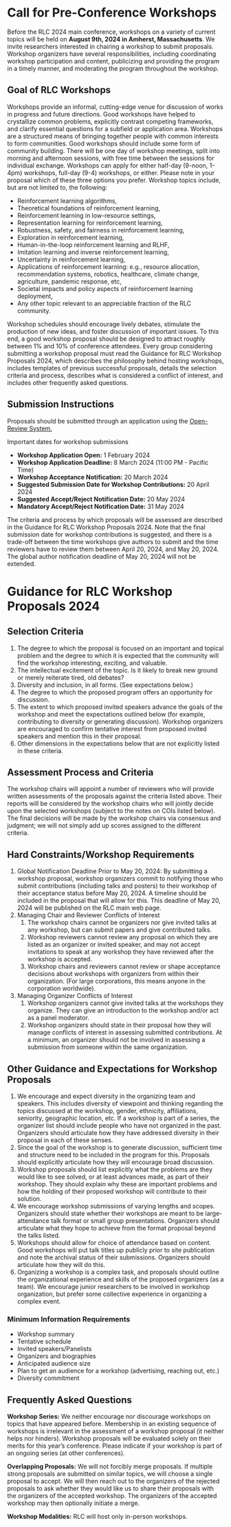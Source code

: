 # Call for Pre-Conference Workshops
 
Before the RLC 2024 main conference, workshops on a variety of current topics will be held on **August 9th, 2024 in Amherst, Massachusetts**. We invite researchers interested in chairing a workshop to submit proposals. Workshop organizers have several responsibilities, including coordinating workshop participation and content, publicizing and providing the program in a timely manner, and moderating the program throughout the workshop.
 
## Goal of RLC Workshops
Workshops provide an informal, cutting-edge venue for discussion of works in progress and future directions. Good workshops have helped to crystallize common problems, explicitly contrast competing frameworks, and clarify essential questions for a subfield or application area.  Workshops are a structured means of bringing together people with common interests to form communities. Good workshops should include some form of community building.
There will be one day of workshop meetings, split into morning and afternoon sessions, with free time between the sessions for individual exchange. Workshops can apply for either half-day (9-noon, 1-4pm) workshops, full-day (9-4) workshops, or either. Please note in your proposal which of these three options you prefer.
Workshop topics include, but are not limited to, the following:

* Reinforcement learning algorithms,
* Theoretical foundations of reinforcement learning,
* Reinforcement learning in low-resource settings, 
* Representation learning for reinforcement learning,
* Robustness, safety, and fairness in reinforcement learning, 
* Exploration in reinforcement learning,
* Human-in-the-loop reinforcement learning and RLHF,
* Imitation learning and inverse reinforcement learning,
* Uncertainty in reinforcement learning,
* Applications of reinforcement learning: e.g., resource allocation, recommendation systems, robotics, healthcare, climate change, agriculture, pandemic response, etc,
* Societal impacts and policy aspects of reinforcement learning deployment,
* Any other topic relevant to an appreciable fraction of the RLC community. 

Workshop schedules should encourage lively debates, stimulate the production of new ideas, and foster discussion of important issues. To this end, a good workshop proposal should be designed to attract roughly between 1% and 10% of conference attendees. 
Every group considering submitting a workshop proposal must read the Guidance for RLC Workshop Proposals 2024, which describes the philosophy behind hosting workshops, includes templates of previous successful proposals, details the selection criteria and process, describes what is considered a conflict of interest, and includes other frequently asked questions.
 
## Submission Instructions
 <p>Proposals should be submitted through an application using the <a href="https://openreview.net/group?id=rl-conference.cc/RLC/2024/Workshop_Proposals">Open-Review System.</a> 

Important dates for workshop submissions 

* **Workshop Application Open:** 1 February 2024
* **Workshop Application Deadline:** 8 March 2024 (11:00 PM - Pacific Time)
* **Workshop Acceptance Notification:** 20 March 2024
* **Suggested Submission Date for Workshop Contributions:** 20 April 2024
* **Suggested Accept/Reject Notification Date:** 20 May 2024 
* **Mandatory Accept/Reject Notification Date:** 31 May 2024 

The criteria and process by which proposals will be assessed are described in the Guidance for RLC Workshop Proposals 2024.
Note that the final submission date for workshop contributions is suggested, and there is a trade-off between the time workshops give authors to submit and the time reviewers have to review them between April 20, 2024, and May 20, 2024. 
The global author notification deadline of May 20, 2024 will not be extended.

# Guidance for RLC Workshop Proposals 2024


## Selection Criteria
1. The degree to which the proposal is focused on an important and topical problem and the degree to which it is expected that the community will find the workshop interesting, exciting, and valuable. 
2. The intellectual excitement of the topic. Is it likely to break new ground or merely reiterate tired, old debates?
3. Diversity and inclusion, in all forms. (See expectations below.)
4. The degree to which the proposed program offers an opportunity for discussion.
5. The extent to which proposed invited speakers advance the goals of the workshop and meet the expectations outlined below (for example, contributing to diversity or generating discussion). Workshop organizers are encouraged to confirm tentative interest from proposed invited speakers and mention this in their proposal.
6. Other dimensions in the expectations below that are not explicitly listed in these criteria.

## Assessment Process and Criteria
The workshop chairs will appoint a number of reviewers who will provide written assessments of the proposals against the criteria listed above. Their reports will be considered by the workshop chairs who will jointly decide upon the selected workshops (subject to the notes on COIs listed below). The final decisions will be made by the workshop chairs via consensus and judgment; we will not simply add up scores assigned to the different criteria.
## Hard Constraints/Workshop Requirements
1. Global Notification Deadline Prior to May 20, 2024: By submitting a workshop proposal, workshop organizers commit to notifying those who submit contributions (including talks and posters) to their workshop of their acceptance status before May 20, 2024. A timeline should be included in the proposal that will allow for this.  This deadline of May 20, 2024 will be published on the RLC main web page.
2. Managing Chair and Reviewer Conflicts of Interest
    1. The workshop chairs cannot be organizers nor give invited talks at any workshop, but can submit papers and give contributed talks.
    2. Workshop reviewers cannot review any proposal on which they are listed as an organizer or invited speaker, and may not accept invitations to speak at any workshop they have reviewed after the workshop is accepted.
    3. Workshop chairs and reviewers cannot review or shape acceptance decisions about workshops with organizers from within their organization. (For large corporations, this means anyone in the corporation worldwide).
3. Managing Organizer Conflicts of Interest
    1. Workshop organizers cannot give invited talks at the workshops they organize. They can give an introduction to the workshop and/or act as a panel moderator.
    2. Workshop organizers should state in their proposal how they will manage conflicts of interest in assessing submitted contributions. At a minimum, an organizer should not be involved in assessing a submission from someone within the same organization. 

## Other Guidance and Expectations for Workshop Proposals 
1. We encourage and expect diversity in the organizing team and speakers. This includes diversity of viewpoint and thinking regarding the topics discussed at the workshop, gender, ethnicity, affiliations, seniority, geographic location, etc. If a workshop is part of a series, the organizer list should include people who have not organized in the past. Organizers should articulate how they have addressed diversity in their proposal in each of these senses. 
2. Since the goal of the workshop is to generate discussion, sufficient time and structure need to be included in the program for this. Proposals should explicitly articulate how they will encourage broad discussion. 
3. Workshop proposals should list explicitly what the problems are they would like to see solved, or at least advances made, as part of their workshop. They should explain why these are important problems and how the holding of their proposed workshop will contribute to their solution.
4. We encourage workshop submissions of varying lengths and scopes. Organizers should state whether their workshops are meant to be large-attendance talk format or small group presentations. Organizers should articulate what they hope to achieve from the format proposal beyond the talks listed.
5. Workshops should allow for choice of attendance based on content. Good workshops will put talk titles up publicly prior to site publication and note the archival status of their submissions. Organizers should articulate how they will do this.
6. Organizing a workshop is a complex task, and proposals should outline the organizational experience and skills of the proposed organizers (as a team). We encourage junior researchers to be involved in workshop organization, but prefer some collective experience in organizing a complex event.

### Minimum Information Requirements
* Workshop summary
* Tentative schedule
* Invited speakers/Panelists
* Organizers and biographies
* ​Anticipated audience size
* Plan to get an audience for a workshop (advertising, reaching out, etc.)
* Diversity commitment

## Frequently Asked Questions

**Workshop Series:**
    We neither encourage nor discourage workshops on topics that have appeared before. Membership in an existing sequence of workshops is irrelevant in the assessment of a workshop proposal (it neither helps nor hinders). Workshop proposals will be evaluated solely on their merits for this year’s conference. Please indicate if your workshop is part of an ongoing series (at other conferences).

**Overlapping Proposals:**
We will not forcibly merge proposals.  If multiple strong proposals are submitted on similar topics, we will choose a single proposal to accept. We will then reach out to the organizers of the rejected proposals to ask whether they would like us to share their proposals with the organizers of the accepted workshop. The organizers of the accepted workshop may then optionally initiate a merge. 

**Workshop Modalities:**
RLC will host only in-person workshops. 




